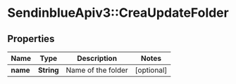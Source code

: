 # SendinblueApiv3::CreaUpdateFolder

## Properties
Name | Type | Description | Notes
------------ | ------------- | ------------- | -------------
**name** | **String** | Name of the folder | [optional] 


